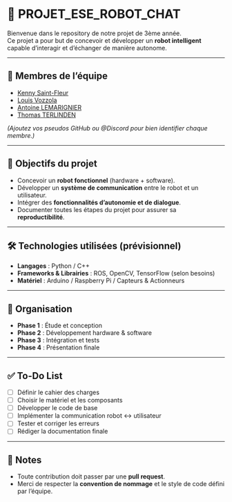 # 🤖 PROJET_ESE_ROBOT_CHAT

Bienvenue dans le repository de notre projet de 3ème année.  
Ce projet a pour but de concevoir et développer un **robot intelligent** capable d’interagir et d’échanger de manière autonome.  

---

## 👥 Membres de l’équipe

- [Kenny Saint-Fleur](https://github.com/Kennystflr)  
- [Louis Vozzola](https://github.com/louisvoz57700)  
- [Antoine LEMARIGNIER](https://github.com/LEMARIGNIER-Antoine)  
- [Thomas TERLINDEN](https://github.com/TTrld)  

*(Ajoutez vos pseudos GitHub ou @Discord pour bien identifier chaque membre.)*

---

## 🎯 Objectifs du projet

- Concevoir un **robot fonctionnel** (hardware + software).  
- Développer un **système de communication** entre le robot et un utilisateur.  
- Intégrer des **fonctionnalités d’autonomie et de dialogue**.  
- Documenter toutes les étapes du projet pour assurer sa **reproductibilité**.  

---

## 🛠️ Technologies utilisées (prévisionnel)

- **Langages** : Python / C++  
- **Frameworks & Librairies** : ROS, OpenCV, TensorFlow (selon besoins)  
- **Matériel** : Arduino / Raspberry Pi / Capteurs & Actionneurs  

---

## 📅 Organisation

- **Phase 1** : Étude et conception  
- **Phase 2** : Développement hardware & software  
- **Phase 3** : Intégration et tests  
- **Phase 4** : Présentation finale  

---

## ✅ To-Do List

- [ ] Définir le cahier des charges  
- [ ] Choisir le matériel et les composants  
- [ ] Développer le code de base  
- [ ] Implémenter la communication robot ↔ utilisateur  
- [ ] Tester et corriger les erreurs  
- [ ] Rédiger la documentation finale  

---

## 📌 Notes

- Toute contribution doit passer par une **pull request**.  
- Merci de respecter la **convention de nommage** et le style de code défini par l’équipe.  
